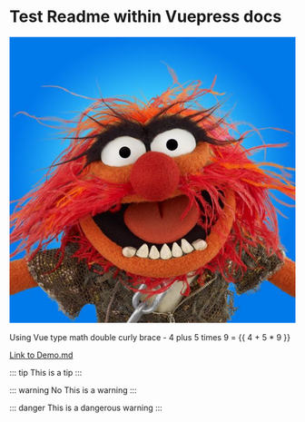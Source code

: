 # Test Readme within Vuepress docs

![An animal image](./images/animal.jpg)

Using Vue type math double curly brace - 4 plus 5 times 9 = {{ 4 + 5 * 9 }}

[Link to Demo.md](Demo.md)

::: tip
This is a tip
:::

::: warning No
This is a warning
:::

::: danger
This is a dangerous warning
:::